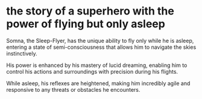 # the story of a superhero with the power of flying but only asleep

Somna, the Sleep-Flyer, has the unique ability to fly only while he is asleep, entering a state of semi-consciousness that allows him to navigate the skies instinctively.

His power is enhanced by his mastery of lucid dreaming, enabling him to control his actions and surroundings with precision during his flights.

While asleep, his reflexes are heightened, making him incredibly agile and responsive to any threats or obstacles he encounters.


